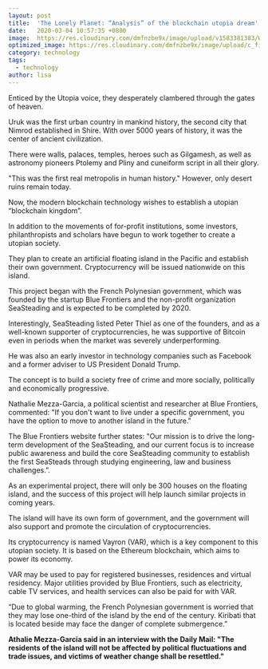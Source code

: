 ```yaml
---
layout: post
title:  'The Lonely Planet: “Analysis” of the blockchain utopia dream'
date:   2020-03-04 10:57:35 +0800
image:  https://res.cloudinary.com/dmfnzbe9x/image/upload/v1583381383/WechatIMG717_jvwrpm.jpg
optimized_image: https://res.cloudinary.com/dmfnzbe9x/image/upload/c_fill,h_171,w_325/v1583381383/WechatIMG717_jvwrpm.jpg
category: technology
tags:
  - technology
author: lisa
---
```


Enticed by the Utopia voice, they desperately clambered through the gates of heaven.

Uruk was the first urban country in mankind history, the second city that Nimrod established in Shire. With over 5000 years of history, it was the center of ancient civilization.

There were walls, palaces, temples, heroes such as Gilgamesh, as well as astronomy pioneers Ptolemy and Pliny and cuneiform script in all their glory.

"This was the first real metropolis in human history." However, only desert ruins remain today.

Now, the modern blockchain technology wishes to establish a utopian “blockchain kingdom”.

In addition to the movements of for-profit institutions, some investors, philanthropists and scholars have begun to work together to create a utopian society.

They plan to create an artificial floating island in the Pacific and establish their own government. Cryptocurrency will be issued nationwide on this island.

This project began with the French Polynesian government, which was founded by the startup Blue Frontiers and the non-profit organization SeaSteading and is expected to be completed by 2020.

Interestingly, SeaSteading listed Peter Thiel as one of the founders, and as a well-known supporter of cryptocurrencies, he was supportive of Bitcoin even in periods when the market was severely underperforming.

He was also an early investor in technology companies such as Facebook and a former adviser to US President Donald Trump.

The concept is to build a society free of crime and more socially, politically and economically progressive.

Nathalie Mezza-Garcia, a political scientist and researcher at Blue Frontiers, commented: "If you don't want to live under a specific government, you have the option to move to another island in the future."

The Blue Frontiers website further states: "Our mission is to drive the long-term development of the SeaSteading, and our current focus is to increase public awareness and build the core SeaSteading community to establish the first SeaSteads through studying engineering, law and business challenges.”.

As an experimental project, there will only be 300 houses on the floating island, and the success of this project will help launch similar projects in coming years.

The island will have its own form of government, and the government will also support and promote the circulation of cryptocurrencies.

Its cryptocurrency is named Vayron (VAR), which is a key component to this utopian society. It is based on the Ethereum blockchain, which aims to power its economy.

VAR may be used to pay for registered businesses, residences and virtual residency. Major utilities provided by Blue Frontiers, such as electricity, cable TV services, and health services can also be paid for with VAR.

“Due to global warming, the French Polynesian government is worried that they may lose one-third of the island by the end of the century. Kiribati that is located beside may face the danger of complete submergence.”

<strong>Athalie Mezza-Garcia said in an interview with the Daily Mail: "The residents of the island will not be affected by political fluctuations and trade issues, and victims of weather change shall be resettled."</strong>